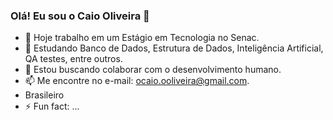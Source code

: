 ### Olá! Eu sou o Caio Oliveira 👋

- 🔭 Hoje trabalho em um Estágio em Tecnologia no Senac.
- 🌱 Estudando Banco de Dados, Estrutura de Dados, Inteligência Artificial, QA testes, entre outros.
- 👯 Estou buscando colaborar com o desenvolvimento humano.
- 📫 Me encontre no e-mail: ocaio.ooliveira@gmail.com.
- Brasileiro
- ⚡ Fun fact: ...
